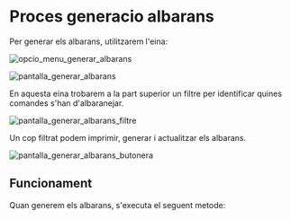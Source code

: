 # Proces generacio albarans

Per generar els albarans, utilitzarem l'eina:

![opcio_menu_generar_albarans]

![pantalla_generar_albarans]

En aquesta eina trobarem a la part superior un filtre per identificar quines comandes s'han d'albaranejar.

![pantalla_generar_albarans_filtre]

Un cop filtrat podem imprimir, generar i actualitzar els albarans.

![pantalla_generar_albarans_butonera]

## Funcionament

Quan generem els albarans, s'executa el seguent metode:

<SqlViewer file="clients/puignau/ERP_functions/generar_albarans/pPers_Generar_Albaranes_Ruta.sql"/>

[opcio_menu_generar_albarans]: /nowtech-docs/clients/puignau/ERP_functions/generar_albarans/opcio_menu_generar_albarans.png
[pantalla_generar_albarans]: /nowtech-docs/clients/puignau/ERP_functions/generar_albarans/pantalla_generar_albarans.png
[pantalla_generar_albarans_butonera]: /nowtech-docs/clients/puignau/ERP_functions/generar_albarans/pantalla_generar_albarans_butonera.png
[pantalla_generar_albarans_filtre]: /nowtech-docs/clients/puignau/ERP_functions/generar_albarans/pantalla_generar_albarans_filtre.png
